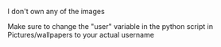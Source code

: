 I don't own any of the images

Make sure to change the "user" variable in the python script in Pictures/wallpapers to your actual username
